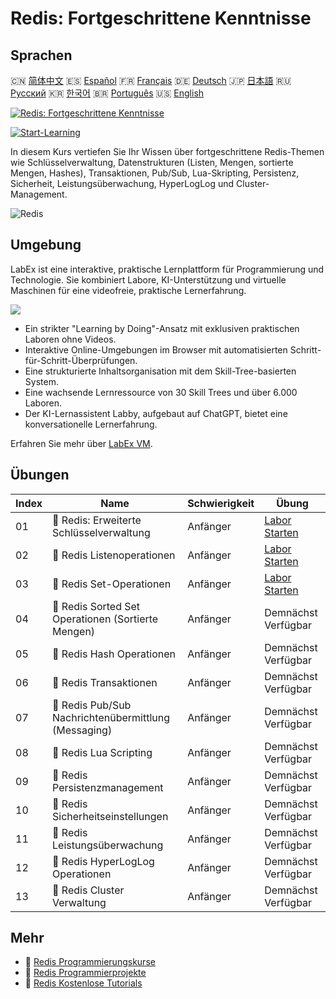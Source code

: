 # Redis: Fortgeschrittene Kenntnisse

## Sprachen

🇨🇳 [简体中文](README_zh.md) 🇪🇸 [Español](README_es.md) 🇫🇷 [Français](README_fr.md) 🇩🇪 [Deutsch](README_de.md) 🇯🇵 [日本語](README_ja.md) 🇷🇺 [Русский](README_ru.md) 🇰🇷 [한국어](README_ko.md) 🇧🇷 [Português](README_pt.md) 🇺🇸 [English](README.md) 

[![Redis: Fortgeschrittene Kenntnisse](https://cover-creator.labex.io/redis-intermediate-to-advanced.png?lang=de)](https://labex.io/de/courses/redis-intermediate-to-advanced)

[![Start-Learning](https://img.shields.io/badge/Start-Learning-whitesmoke?style=for-the-badge)](https://labex.io/de/courses/redis-intermediate-to-advanced)

In diesem Kurs vertiefen Sie Ihr Wissen über fortgeschrittene Redis-Themen wie Schlüsselverwaltung, Datenstrukturen (Listen, Mengen, sortierte Mengen, Hashes), Transaktionen, Pub/Sub, Lua-Skripting, Persistenz, Sicherheit, Leistungsüberwachung, HyperLogLog und Cluster-Management.

![Redis](https://img.shields.io/badge/Redis-whitesmoke?style=for-the-badge&logo=redis)


## Umgebung

LabEx ist eine interaktive, praktische Lernplattform für Programmierung und Technologie. Sie kombiniert Labore, KI-Unterstützung und virtuelle Maschinen für eine videofreie, praktische Lernerfahrung.

![](https://tutorial-screenshot.getvm.io/images/vm-1725247253.png)

- Ein strikter "Learning by Doing"-Ansatz mit exklusiven praktischen Laboren ohne Videos.
- Interaktive Online-Umgebungen im Browser mit automatisierten Schritt-für-Schritt-Überprüfungen.
- Eine strukturierte Inhaltsorganisation mit dem Skill-Tree-basierten System.
- Eine wachsende Lernressource von 30 Skill Trees und über 6.000 Laboren.
- Der KI-Lernassistent Labby, aufgebaut auf ChatGPT, bietet eine konversationelle Lernerfahrung.

Erfahren Sie mehr über [LabEx VM](https://support.labex.io/using-labex/virtual-machine).

## Übungen

|   Index | Name                                                 | Schwierigkeit   | Übung                                                                                                                |
|---------|------------------------------------------------------|-----------------|----------------------------------------------------------------------------------------------------------------------|
|      01 | 📖 Redis: Erweiterte Schlüsselverwaltung             | Anfänger        | <a target='_blank' href='https://labex.io/de/tutorials/redis-redis-advanced-key-management-552094'>Labor Starten</a> |
|      02 | 📖 Redis Listenoperationen                           | Anfänger        | <a target='_blank' href='https://labex.io/de/tutorials/redis-redis-list-operations-552098'>Labor Starten</a>         |
|      03 | 📖 Redis Set-Operationen                             | Anfänger        | <a target='_blank' href='https://labex.io/de/tutorials/redis-redis-set-operations-552104'>Labor Starten</a>          |
|      04 | 📖 Redis Sorted Set Operationen (Sortierte Mengen)   | Anfänger        | Demnächst Verfügbar                                                                                                  |
|      05 | 📖 Redis Hash Operationen                            | Anfänger        | Demnächst Verfügbar                                                                                                  |
|      06 | 📖 Redis Transaktionen                               | Anfänger        | Demnächst Verfügbar                                                                                                  |
|      07 | 📖 Redis Pub/Sub Nachrichtenübermittlung (Messaging) | Anfänger        | Demnächst Verfügbar                                                                                                  |
|      08 | 📖 Redis Lua Scripting                               | Anfänger        | Demnächst Verfügbar                                                                                                  |
|      09 | 📖 Redis Persistenzmanagement                        | Anfänger        | Demnächst Verfügbar                                                                                                  |
|      10 | 📖 Redis Sicherheitseinstellungen                    | Anfänger        | Demnächst Verfügbar                                                                                                  |
|      11 | 📖 Redis Leistungsüberwachung                        | Anfänger        | Demnächst Verfügbar                                                                                                  |
|      12 | 📖 Redis HyperLogLog Operationen                     | Anfänger        | Demnächst Verfügbar                                                                                                  |
|      13 | 📖 Redis Cluster Verwaltung                          | Anfänger        | Demnächst Verfügbar                                                                                                  |

## Mehr

- 🔗 [Redis Programmierungskurse](https://github.com/labex-labs/awesome-programming-courses)
- 🔗 [Redis Programmierprojekte](https://github.com/labex-labs/awesome-programming-projects)
- 🔗 [Redis Kostenlose Tutorials](https://github.com/labex-labs/redis-free-tutorials)

